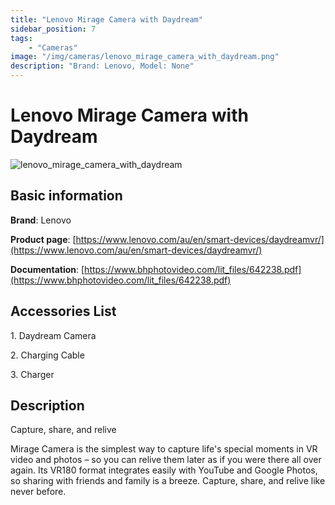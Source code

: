 ```yaml
---
title: "Lenovo Mirage Camera with Daydream"
sidebar_position: 7
tags:
    - "Cameras"
image: "/img/cameras/lenovo_mirage_camera_with_daydream.png"
description: "Brand: Lenovo, Model: None"
---
```

# Lenovo Mirage Camera with Daydream

![lenovo_mirage_camera_with_daydream](/img/cameras/lenovo_mirage_camera_with_daydream.png)

## Basic information

**Brand**: Lenovo

**Product page**: [https://www.lenovo.com/au/en/smart-devices/daydreamvr/](https://www.lenovo.com/au/en/smart-devices/daydreamvr/)

**Documentation**: [https://www.bhphotovideo.com/lit_files/642238.pdf](https://www.bhphotovideo.com/lit_files/642238.pdf)

## Accessories List

1\. Daydream Camera

 2\. Charging Cable

 3\. Charger

## Description

Capture, share, and relive

Mirage Camera is the simplest way to capture life's special moments in VR video and photos – so you can relive them later as if you were there all over again\. Its VR180 format integrates easily with YouTube and Google Photos, so sharing with friends and family is a breeze\. Capture, share, and relive like never before\.

